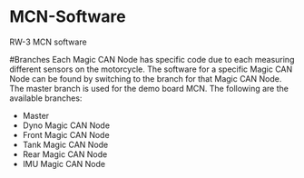 MCN-Software
============

RW-3 MCN software

#Branches
Each Magic CAN Node has specific code due to each measuring different sensors on the motorcycle. The software for a specific Magic CAN Node can be found by switching to the branch for that Magic CAN Node. The master branch is used for the demo board MCN. The following are the available branches:
* Master
* Dyno Magic CAN Node
* Front Magic CAN Node
* Tank Magic CAN Node
* Rear Magic CAN Node
* IMU Magic CAN Node
